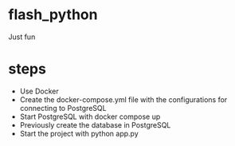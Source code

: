 # flash_python
Just fun
# steps
- Use Docker
- Create the docker-compose.yml file with the configurations for connecting to    PostgreSQL
- Start PostgreSQL with docker compose up
- Previously create the database in PostgreSQL
- Start the project with python app.py
                                                                                                                                                                                                    